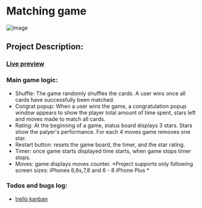 # Matching game
![Image](https://user-images.githubusercontent.com/6992753/56011799-26f9bd00-5c9e-11e9-8b6d-c06be25791b1.png?raw=true)

## Project Description:

### [Live preview](https://akaomy.github.io/matching-game/)

### Main game logic:
  * Shuffle: The game randomly shuffles the cards. A user wins once all cards have successfully been matched.
  * Congrat popup: When a user wins the game, a congratulation popup window appears to show the player total amount of time spent, stars left and moves made to match all cards. 
  * Rating: At the beginning of a game, status board displays 3 stars. Stars show the palyer's performance. For each 4 moves game removes one star.
  * Restart button: resets the game board, the timer, and the star rating.
  * Timer: once game starts displayed time starts, when game stops timer stops.
  * Moves: game displays moves counter.
*Project supports only following screen sizes: iPhones 6,6s,7,8 and 6 - 8 iPhone Plus *


### Todos and bugs log:
  * [trello kanban](https://trello.com/b/DxmZk6dZ/matching-game)
